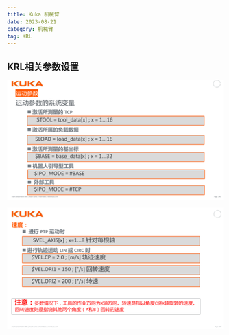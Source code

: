 ```yaml
---
title: Kuka 机械臂
date: 2023-08-21
category: 机械臂
tag: KRL
---
```




## KRL相关参数设置

![运动参数](./Kuka%E6%9C%BA%E6%A2%B0%E8%87%82/image-20230821093830436.png)

![速度](./Kuka%E6%9C%BA%E6%A2%B0%E8%87%82/image-20230821093942989.png)

